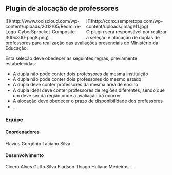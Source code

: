 ## Plugin de alocação de professores
<div style="float: left; width: 50%" >
  ![](http://www.toolscloud.com/wp-content/uploads/2012/05/Redmine-Logo-CyberSprocket-Composite-300x300-png8.png)
</div>
<div style="float: right; width: 50%">
  ![](http://cdnx.sempretops.com/wp-content/uploads/image11.jpg)
</div>

O plugin será responsável por realizar a seleção e alocação de duplas de professores para realização das avaliações presenciais do Ministério da Educação.

Esta seleção deve obedecer as seguintes regras, previamente estabelecidas:
* A dupla não pode conter dois professores da mesma instituição
* A dupla não pode conter dois professores do mesmo estado
* A dupla deve conter professores da mesma área de ensino
* A dupla ideal deve conter professores de regiões diferentes, sendo que um deve ser da região onde a avaliação irá ocorrer
* A alocação deve obedecer o prazo de disponibilidade dos professores
* ...

### Equipe
#### Coordenadores
Flavius Gorgônio
Taciano Silva

#### Desenvolvimento
Cícero Alves
Gutto Silva
Fladson Thiago
Huliane Medeiros
...
